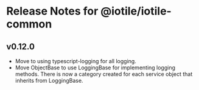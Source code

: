 # Release Notes for @iotile/iotile-common

## v0.12.0

- Move to using typescript-logging for all logging.
- Move ObjectBase to use LoggingBase for implementing logging methods.
  There is now a category created for each service object that inherits 
  from LoggingBase.
